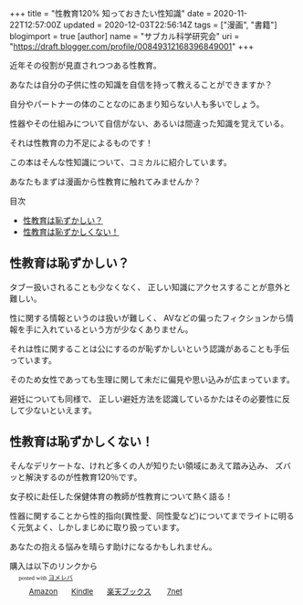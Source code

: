 +++
title = "性教育120% 知っておきたい性知識"
date = 2020-11-22T12:57:00Z
updated = 2020-12-03T22:56:14Z
tags = ["漫画", "書籍"]
blogimport = true 
[author]
	name = "サブカル科学研究会"
	uri = "https://draft.blogger.com/profile/00849312168396849001"
+++

<p>近年その役割が見直されつつある性教育。</p><p>あなたは自分の子供に性の知識を自信を持って教えることができますか？</p><p>自分やパートナーの体のことなのにあまり知らない人も多いでしょう。</p><p>性器やその仕組みについて自信がない、あるいは間違った知識を覚えている。</p><p>それは性教育の力不足によるものです！</p><p>この本はそんな性知識について、コミカルに紹介しています。</p><p>あなたもまずは漫画から性教育に触れてみませんか？</p><p>目次</p><ul><li><a href='#性教育は恥ずかしい？'>性教育は恥ずかしい？</a></li><li><a href='#性教育は恥ずかしくない！'>性教育は恥ずかしくない！</a></li></ul> <h2 id="性教育は恥ずかしい？" onmouseover="this.querySelector('a .fa-link').style.display='inline-block'" onmouseout="this.querySelector('a .fa-link').style.display='none'">性教育は恥ずかしい？<a href="#性教育は恥ずかしい？" title="性教育は恥ずかしい？"><i class="fas fa-link ml-1" style="display:none;"></i></a></h2><p>タブー扱いされることも少なくなく、 正しい知識にアクセスすることが意外と難しい。</p><p>性に関する情報というのは扱いが難しく、 AVなどの偏ったフィクションから情報を手に入れているという方が少なくありません。</p><p>それは性に関することは公にするのが恥ずかしいという認識があることも手伝っています。</p><p>そのため女性であっても生理に関して未だに偏見や思い込みが広まっています。</p><p>避妊についても同様で、 正しい避妊方法を認識しているかたはその必要性に反して少ないといえます。</p><h2 id="性教育は恥ずかしくない！" onmouseover="this.querySelector('a .fa-link').style.display='inline-block'" onmouseout="this.querySelector('a .fa-link').style.display='none'">性教育は恥ずかしくない！<a href="#性教育は恥ずかしくない！" title="性教育は恥ずかしくない！"><i class="fas fa-link ml-1" style="display:none;"></i></a></h2><p>そんなデリケートな、けれど多くの人が知りたい領域にあえて踏み込み、 ズバッと解決するのが性教育120％です。</p><p>女子校に赴任した保健体育の教師が性教育について熱く語る！</p><p>性器に関することから性的指向(異性愛、同性愛など)についてまでライトに明るく元気よく、しかしまじめに取り扱っています。</p><p>あなたの抱える悩みを晴らす助けになるかもしれません。</p> 購入は以下のリンクから  <div class="booklink-box" style="text-align:left;padding-bottom:20px;font-size:small;zoom: 1;overflow: hidden;"><div class="booklink-image" style="float:left;margin:0 15px 10px 0;"><a href="//af.moshimo.com/af/c/click?a_id=2220302&p_id=170&pc_id=185&pl_id=4062&s_v=b5Rz2P0601xu&url=https%3A%2F%2Fwww.amazon.co.jp%2Fexec%2Fobidos%2FASIN%2F4049130017" target="_blank" ><img src="" style="border: none;" /></a><img src="//i.moshimo.com/af/i/impression?a_id=2220302&p_id=170&pc_id=185&pl_id=4062" width="1" height="1" style="border:none;"></div><div class="booklink-info" style="line-height:120%;zoom: 1;overflow: hidden;"><div class="booklink-name" style="margin-bottom:10px;line-height:120%"><a href="//af.moshimo.com/af/c/click?a_id=2220302&p_id=170&pc_id=185&pl_id=4062&s_v=b5Rz2P0601xu&url=https%3A%2F%2Fwww.amazon.co.jp%2Fexec%2Fobidos%2FASIN%2F4049130017" target="_blank" ></a><img src="//i.moshimo.com/af/i/impression?a_id=2220302&p_id=170&pc_id=185&pl_id=4062" width="1" height="1" style="border:none;"><div class="booklink-powered-date" style="font-size:8pt;margin-top:5px;font-family:verdana;line-height:120%">posted with <a href="https://yomereba.com" rel="nofollow" target="_blank">ヨメレバ</a></div></div><div class="booklink-detail" style="margin-bottom:5px;"></div><div class="booklink-link2" style="margin-top:10px;"><div class="shoplinkamazon" style="display:inline;margin-right:5px;background: url('//img.yomereba.com/yl.gif') 0 0 no-repeat;padding: 2px 0 2px 18px;white-space: nowrap;"><a href="//af.moshimo.com/af/c/click?a_id=2220302&p_id=170&pc_id=185&pl_id=4062&s_v=b5Rz2P0601xu&url=https%3A%2F%2Fwww.amazon.co.jp%2Fexec%2Fobidos%2FASIN%2F4049130017" target="_blank" >Amazon</a><img src="//i.moshimo.com/af/i/impression?a_id=2220302&p_id=170&pc_id=185&pl_id=4062" width="1" height="1" style="border:none;"></div><div class="shoplinkkindle" style="display:inline;margin-right:5px;background: url('//img.yomereba.com/yl.gif') 0 0 no-repeat;padding: 2px 0 2px 18px;white-space: nowrap;"><a href="//af.moshimo.com/af/c/click?a_id=2220302&p_id=170&pc_id=185&pl_id=4062&s_v=b5Rz2P0601xu&url=https%3A%2F%2Fwww.amazon.co.jp%2Fgp%2Fsearch%3Fkeywords%3D%26__mk_ja_JP%3D%2583J%2583%255E%2583J%2583i%26url%3Dnode%253D2275256051" target="_blank" >Kindle</a><img src="//i.moshimo.com/af/i/impression?a_id=2220302&p_id=170&pc_id=185&pl_id=4062" width="1" height="1" style="border:none;"></div><div class="shoplinkrakuten" style="display:inline;margin-right:5px;background: url('//img.yomereba.com/yl.gif') 0 -50px no-repeat;padding: 2px 0 2px 18px;white-space: nowrap;"><a href="//af.moshimo.com/af/c/click?a_id=2220301&p_id=56&pc_id=56&pl_id=637&s_v=b5Rz2P0601xu&url=http%3A%2F%2Fbooks.rakuten.co.jp%2Frb%2F16166355%2F" target="_blank" >楽天ブックス</a><img src="//i.moshimo.com/af/i/impression?a_id=2220302&p_id=170&pc_id=185&pl_id=4062" width="1" height="1" style="border:none;"></div>      	  <div class="shoplinkseven" style="display:inline;margin-right:5px;background: url('//img.yomereba.com/yl.gif') 0 -100px no-repeat;padding: 2px 0 2px 18px;white-space: nowrap;"><a href="//af.moshimo.com/af/c/click?a_id=2317554&p_id=932&pc_id=1188&pl_id=12456&s_v=b5Rz2P0601xu&url=http%3A%2F%2F7net.omni7.jp%2Fsearch%2F%3FsearchKeywordFlg%3D1%26keyword%3D9784049130010" target="_blank" >7net<img src="//i.moshimo.com/af/i/impression?a_id=2317554&p_id=932&pc_id=1188&pl_id=12456" width="1" height="1" style="border:none;"></a></div>            	  	  	  	      </div></div><div class="booklink-footer" style="clear: left"></div></div>
